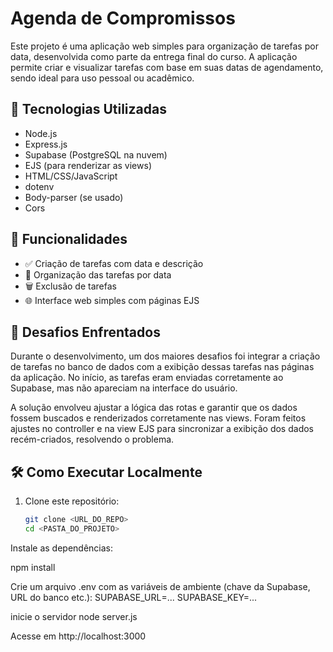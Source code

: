 # Agenda de Compromissos

Este projeto é uma aplicação web simples para organização de tarefas por data, desenvolvida como parte da entrega final do curso. A aplicação permite criar e visualizar tarefas com base em suas datas de agendamento, sendo ideal para uso pessoal ou acadêmico.

## 🔧 Tecnologias Utilizadas

- Node.js
- Express.js
- Supabase (PostgreSQL na nuvem)
- EJS (para renderizar as views)
- HTML/CSS/JavaScript
- dotenv
- Body-parser (se usado)
- Cors

## 🚀 Funcionalidades

- ✅ Criação de tarefas com data e descrição
- 📅 Organização das tarefas por data
- 🗑️ Exclusão de tarefas
- 🌐 Interface web simples com páginas EJS

## 🧠 Desafios Enfrentados

Durante o desenvolvimento, um dos maiores desafios foi integrar a criação de tarefas no banco de dados com a exibição dessas tarefas nas páginas da aplicação. No início, as tarefas eram enviadas corretamente ao Supabase, mas não apareciam na interface do usuário.

A solução envolveu ajustar a lógica das rotas e garantir que os dados fossem buscados e renderizados corretamente nas views. Foram feitos ajustes no controller e na view EJS para sincronizar a exibição dos dados recém-criados, resolvendo o problema.

## 🛠️ Como Executar Localmente

1. Clone este repositório:
   ```bash
   git clone <URL_DO_REPO>
   cd <PASTA_DO_PROJETO>


Instale as dependências:

npm install


Crie um arquivo .env com as variáveis de ambiente (chave da Supabase, URL do banco etc.):
SUPABASE_URL=...
SUPABASE_KEY=...

inicie o servidor
node server.js


Acesse em http://localhost:3000

